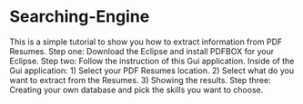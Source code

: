 # Searching-Engine
This is a simple tutorial to show you how to extract information from PDF Resumes.
Step one: Download the Eclipse and install PDFBOX for your Eclipse.
Step two: Follow the instruction of this Gui application.
		Inside of the Gui application: 1) Select your PDF Resumes location.
																	 2) Select what do you want to extract from the Resumes.
																	 3) Showing the results.
Step three: Creating your own database and pick the skills you want to choose.
